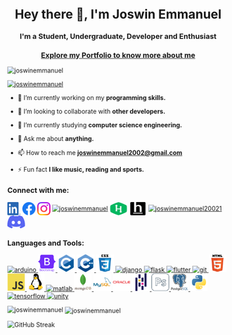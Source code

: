 <h1 align="center">Hey there 👋, I'm Joswin Emmanuel</h1>
<h3 align="center">I'm a Student, Undergraduate, Developer and Enthusiast</h3>
<h3 align="center"><a href="https://joswinemmanuel.vercel.app/" target="_blank">Explore my Portfolio to know more about me</a></h3>

<p align="left"> <img src="https://komarev.com/ghpvc/?username=joswinemmanuel&label=Profile%20views&color=0e75b6&style=flat" alt="joswinemmanuel" /> </p>

<p align="left"> <a href="https://github.com/ryo-ma/github-profile-trophy"><img src="https://github-profile-trophy.vercel.app/?username=joswinemmanuel" alt="joswinemmanuel" /></a> </p>

- 🔭 I’m currently working on my **programming skills.**

- 👯 I’m looking to collaborate with **other developers.**

- 🌱 I’m currently studying **computer science engineering.**

- 💬 Ask me about **anything.**

- 📫 How to reach me **joswinemmanuel2002@gmail.com**

- ⚡ Fun fact **I like music, reading and sports.**

<h3 align="left">Connect with me:</h3>
<p align="left">
<a href="https://linkedin.com/in/joswin-emmanuel-752904228" target="blank"><img align="center" src="linkedin.png" alt="joswin-emmanuel-752904228" height="30" width="30" /></a>
<a href="https://fb.com/joswin.emmanuel.3" target="blank"><img align="center" src="facebook.png" alt="joswin.emmanuel.3" height="30" width="30" /></a>
  <a href="https://instagram.com/joswin_emmanuel" target="blank"><img align="center" src="instagram.png" alt="joswin_emmanuel" height="30" width="30" /></a>
<a href="https://www.codechef.com/users/joswinemmanuel" target="blank"><img align="center" src="https://cdn.jsdelivr.net/npm/simple-icons@3.1.0/icons/codechef.svg" alt="joswinemmanuel" height="30" width="30" /></a>
<a href="https://www.hackerrank.com/joswinemmanuel" target="blank"><img align="center" src="HackerRank_logo.svg" alt="joswinemmanuel" height="30" width="40" /></a>
<a href="https://www.hackerearth.com/@joswinemmanuel2002" target="blank"><img align="center" src="hackerearth-svgrepo-com.svg" alt="@joswinemmanuel2002" height="30" width="40" /></a> 
<a href="https://auth.geeksforgeeks.org/user/joswinemmanuel20021" target="blank"><img align="center" src="https://upload.wikimedia.org/wikipedia/commons/thumb/4/43/GeeksforGeeks.svg/116px-GeeksforGeeks.svg.png?20200909192408" alt="joswinemmanuel20021" height="30" width="40" /></a>  
<a href="https://discord.gg/cXxSJXeftP" target="blank"><img align="center" src="Discord-Logo-Color.svg" alt="cXxSJXeftP" height="30" width="40" /></a>

<h3 align="left">Languages and Tools:</h3>
<p align="left"> <a href="https://www.arduino.cc/" target="_blank" rel="noreferrer"> <img src="https://cdn.worldvectorlogo.com/logos/arduino-1.svg" alt="arduino" width="40" height="40"/> </a> <a href="https://getbootstrap.com" target="_blank" rel="noreferrer"> <img src="https://raw.githubusercontent.com/devicons/devicon/master/icons/bootstrap/bootstrap-plain-wordmark.svg" alt="bootstrap" width="40" height="40"/> </a> <a href="https://www.cprogramming.com/" target="_blank" rel="noreferrer"> <img src="https://raw.githubusercontent.com/devicons/devicon/master/icons/c/c-original.svg" alt="c" width="40" height="40"/> </a> <a href="https://www.w3schools.com/cpp/" target="_blank" rel="noreferrer"> <img src="https://raw.githubusercontent.com/devicons/devicon/master/icons/cplusplus/cplusplus-original.svg" alt="cplusplus" width="40" height="40"/> </a> <a href="https://www.w3schools.com/css/" target="_blank" rel="noreferrer"> <img src="https://raw.githubusercontent.com/devicons/devicon/master/icons/css3/css3-original-wordmark.svg" alt="css3" width="40" height="40"/> </a> <a href="https://www.djangoproject.com/" rel="nofollow"> <img src="https://static.djangoproject.com/img/logos/django-logo-negative.svg" alt="django" width="40" height="40" style="max-width: 100%;"> </a> <a href="https://flask.palletsprojects.com/" target="_blank" rel="noreferrer"> <img src="https://cdn.worldvectorlogo.com/logos/flask.svg" alt="flask" width="40" height="40"/> </a> <a href="https://flutter.dev" target="_blank" rel="noreferrer"> <img src="https://www.vectorlogo.zone/logos/flutterio/flutterio-icon.svg" alt="flutter" width="40" height="40"/> </a> <a href="https://git-scm.com/" target="_blank" rel="noreferrer"> <img src="https://www.vectorlogo.zone/logos/git-scm/git-scm-icon.svg" alt="git" width="40" height="40"/> </a> <a href="https://www.w3.org/html/" target="_blank" rel="noreferrer"> <img src="https://raw.githubusercontent.com/devicons/devicon/master/icons/html5/html5-original-wordmark.svg" alt="html5" width="40" height="40"/> </a> <a href="https://developer.mozilla.org/en-US/docs/Web/JavaScript" target="_blank" rel="noreferrer"> <img src="https://raw.githubusercontent.com/devicons/devicon/master/icons/javascript/javascript-original.svg" alt="javascript" width="40" height="40"/> </a> <a href="https://www.linux.org/" target="_blank" rel="noreferrer"> <img src="https://raw.githubusercontent.com/devicons/devicon/master/icons/linux/linux-original.svg" alt="linux" width="40" height="40"/> </a> <a href="https://www.mathworks.com/" target="_blank" rel="noreferrer"> <img src="https://upload.wikimedia.org/wikipedia/commons/2/21/Matlab_Logo.png" alt="matlab" width="40" height="40"/> </a> <a href="https://www.mongodb.com/" target="_blank" rel="noreferrer"> <img src="https://raw.githubusercontent.com/devicons/devicon/master/icons/mongodb/mongodb-original-wordmark.svg" alt="mongodb" width="40" height="40"/> </a> <a href="https://www.mysql.com/" target="_blank" rel="noreferrer"> <img src="https://raw.githubusercontent.com/devicons/devicon/master/icons/mysql/mysql-original-wordmark.svg" alt="mysql" width="40" height="40"/> </a> <a href="https://www.oracle.com/" target="_blank" rel="noreferrer"> <img src="https://raw.githubusercontent.com/devicons/devicon/master/icons/oracle/oracle-original.svg" alt="oracle" width="40" height="40"/> </a> <a href="https://pandas.pydata.org/" target="_blank" rel="noreferrer"> <img src="https://raw.githubusercontent.com/devicons/devicon/2ae2a900d2f041da66e950e4d48052658d850630/icons/pandas/pandas-original.svg" alt="pandas" width="40" height="40"/> </a> <a href="https://www.photoshop.com/en" target="_blank" rel="noreferrer"> <img src="https://raw.githubusercontent.com/devicons/devicon/master/icons/photoshop/photoshop-line.svg" alt="photoshop" width="40" height="40"/> </a> <a href="https://www.postgresql.org" target="_blank" rel="noreferrer"> <img src="https://raw.githubusercontent.com/devicons/devicon/master/icons/postgresql/postgresql-original-wordmark.svg" alt="postgresql" width="40" height="40"/> </a> <a href="https://www.python.org" target="_blank" rel="noreferrer"> <img src="https://raw.githubusercontent.com/devicons/devicon/master/icons/python/python-original.svg" alt="python" width="40" height="40"/> </a> <a href="https://www.tensorflow.org" target="_blank" rel="noreferrer"> <img src="https://www.vectorlogo.zone/logos/tensorflow/tensorflow-icon.svg" alt="tensorflow" width="40" height="40"/> </a> <a href="https://unity.com/" target="_blank" rel="noreferrer"> <img src="https://www.vectorlogo.zone/logos/unity3d/unity3d-icon.svg" alt="unity" width="40" height="40"/> </a> </p>

<p><img align="left" src="https://github-readme-stats.vercel.app/api/top-langs?username=joswinemmanuel&show_icons=true&locale=en&layout=compact" alt="joswinemmanuel" /></p>

<p>&nbsp;<img align="center" src="https://github-readme-stats.vercel.app/api?username=joswinemmanuel&show_icons=true&locale=en" alt="joswinemmanuel" /></p>

<p><img align="center" src="https://nirzak-streak-stats.vercel.app?user=joswinemmanuel" alt="GitHub Streak" /></p>
